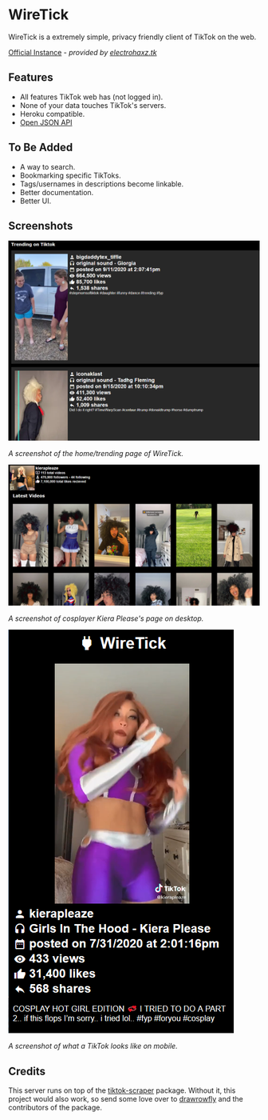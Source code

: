 # WireTick
WireTick is a extremely simple, privacy friendly client of TikTok on the web.

[Official Instance](https://wiretick.me) - *provided by [electrohaxz.tk](https://host.electrohaxz.tk)*
## Features 
- All features TikTok web has (not logged in).
- None of your data touches TikTok's servers.
- Heroku compatible.
- [Open JSON API](/docs/api/README.md)

## To Be Added
- A way to search.
- Bookmarking specific TikToks.
- Tags/usernames in descriptions become linkable.
- Better documentation.
- Better UI.

## Screenshots
![Trending page](/screenshots/trending.png)

*A screenshot of the home/trending page of WireTick.*

![Kiera Please's page](/screenshots/creator.png)

*A screenshot of cosplayer Kiera Please's page on desktop.*

![Mobile page](/screenshots/mobile.png)

*A screenshot of what a TikTok looks like on mobile.*

## Credits
This server runs on top of the [tiktok-scraper](https://github.com/drawrowfly/tiktok-scraper) package. Without it, this 
project would also work, so send some love over to [drawrowfly](https://github.com/drawrowfly) and the contributors of the package.